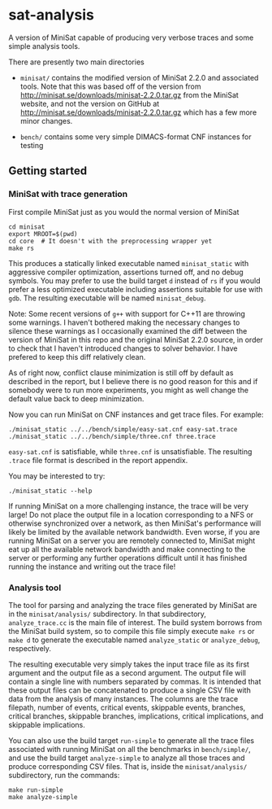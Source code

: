 # sat-analysis

A version of MiniSat capable of producing very verbose traces
and some simple analysis tools.

There are presently two main directories

* `minisat/` contains the modified version of MiniSat 2.2.0 and associated tools.
  Note that this was based off of the version from http://minisat.se/downloads/minisat-2.2.0.tar.gz
  from the MiniSat website, and not the version on GitHub at http://minisat.se/downloads/minisat-2.2.0.tar.gz which has a few more minor changes.

* `bench/` contains some very simple DIMACS-format CNF instances for testing

## Getting started

### MiniSat with trace generation

First compile MiniSat just as you would the normal version of MiniSat

```
cd minisat
export MROOT=$(pwd)
cd core  # It doesn't with the preprocessing wrapper yet
make rs
```

This produces a statically linked executable named `minisat_static`
with aggressive compiler optimization, assertions turned off, and
no debug symbols. You may prefer to use the build target `d` instead of `rs`
if you would prefer a less optimized executable including assertions
suitable for use with `gdb`. The resulting executable will be named
`minisat_debug`.

Note: Some recent versions of `g++` with support for C++11 are throwing
some warnings. I haven't bothered making the necessary changes to
silence these warnings as I occasionally examined the diff between
the version of MiniSat in this repo and the original MiniSat 2.2.0 source,
in order to check that I haven't introduced changes to solver behavior.
I have prefered to keep this diff relatively clean.

As of right now, conflict clause minimization is still
off by default as described in the report, but I believe there
is no good reason for this and if somebody were to run more
experiments, you might as well change the default value back to deep minimization.

Now you can run MiniSat on CNF instances and get trace files. For example:
```
./minisat_static ../../bench/simple/easy-sat.cnf easy-sat.trace
./minisat_static ../../bench/simple/three.cnf three.trace
```
`easy-sat.cnf` is satisfiable, while `three.cnf` is unsatisfiable. The resulting `.trace` file format is described in the report appendix. 

You may be interested to try:
```
./minisat_static --help
```

If running MiniSat on a more challenging instance, the trace will be very large!
Do not place the output file in a location corresponding to a NFS
or otherwise synchronized over a network,
as then MiniSat's performance will likely be limited by the available network bandwidth.
Even worse, if you are running MiniSat on a server you are remotely connected to,
MiniSat might eat up all the available network bandwidth
and make connecting to the server or performing any further operations difficult
until it has finished running the instance and writing out the trace file!

### Analysis tool

The tool for parsing and analyzing the trace files generated by MiniSat are in
the `minisat/analysis/` subdirectory.
In that subdirectory,
`analyze_trace.cc` is the main file of interest.
The build system borrows from the MiniSat build system, so to compile this file
simply execute `make rs` or `make d` to generate the executable named `analyze_static` or `analyze_debug`, respectively.

The resulting executable very simply takes the input trace file as its first argument and the output file as a second argument.
The output file will contain a single line with numbers separated by commas.
It is intended that these output files can be concatenated to produce a single
CSV file with data from the analysis of many instances.
The columns are the trace filepath, number of events, critical events,
skippable events, branches, critical branches, skippable branches,
implications, critical implications, and skippable implications.

You can also use the build target `run-simple` to generate all the trace files
associated with running MiniSat on all the benchmarks in `bench/simple/`,
and use the build target `analyze-simple` to analyze all those traces and
produce corresponding CSV files.
That is, inside the `minisat/analysis/` subdirectory, run the commands:
```
make run-simple
make analyze-simple
```

